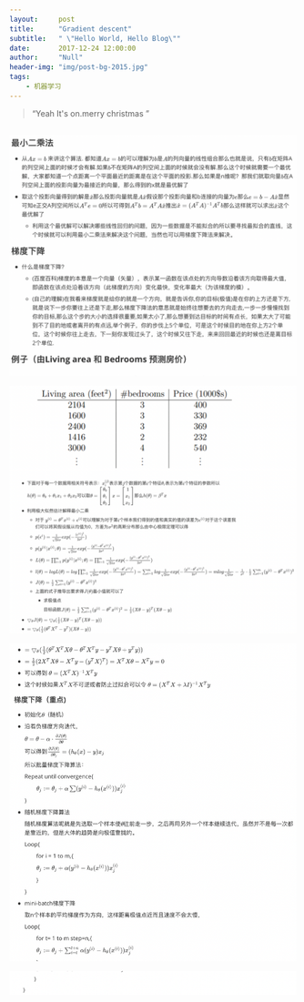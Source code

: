```yaml
---
layout:     post
title:      "Gradient descent"
subtitle:   " \"Hello World, Hello Blog\""
date:       2017-12-24 12:00:00
author:     "Null"
header-img: "img/post-bg-2015.jpg"
tags:
    - 机器学习 
---
```


> “Yeah It's on.merry christmas ”

## 





![gd1](/img/gd/gd1.png)

![gd2](/img/gd/gd2.png)

![gd3](/img/gd/gd3.png)

![gd4](/img/gd/gd4.png)